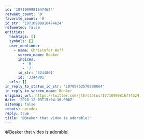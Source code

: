 ```yaml
---
id: '10710999816474624'
retweet_count: '0'
favorite_count: '0'
id_str: '10710999816474624'
retweeted: false
entities:
  hashtags: []
  symbols: []
  user_mentions:
    - name: Christofer Hoff
      screen_name: Beaker
      indices:
        - '0'
        - '7'
      id_str: '3244801'
      id: '3244801'
  urls: []
in_reply_to_status_id_str: '10705752570200064'
in_reply_to_screen_name: Beaker
original_url: https://twitter.com/jth/status/10710999816474624
date: '2010-12-03T15:04:36.000Z'
sitemap: false
robots: noindex
reply: true
title: '@Beaker that video is adorable!'
---
```


@Beaker that video is adorable!